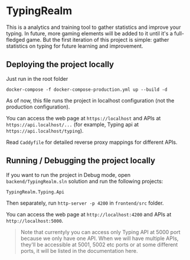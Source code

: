 # TypingRealm

This is a analytics and training tool to gather statistics and improve your typing. In future, more gaming elements will be added to it until it's a full-fledged game. But the first iteration of this project is simple: gather statistics on typing for future learning and improvement.

## Deploying the project locally

Just run in the root folder

```
docker-compose -f docker-compose-production.yml up --build -d
```

As of now, this file runs the project in localhost configuration (not the production configuration).

You can access the web page at `https://localhost` and APIs at `https://api.localhost/...` (for example, Typing api at `https://api.localhost/typing`).

Read `Caddyfile` for detailed reverse proxy mappings for different APIs.

## Running / Debugging the project locally

If you want to run the project in Debug mode, open `backend/TypingRealm.sln` solution and run the following projects:

`TypingRealm.Typing.Api`

Then separately, run `http-server -p 4200` in `frontend/src` folder.

You can access the web page at `http://localhost:4200` and APIs at `http://localhost:5000`.

> Note that currentyly you can access only Typing API at 5000 port because we only have one API. When we will have multiple APIs, they'll be accessible at 5001, 5002 etc ports or at some different ports, it will be listed in the documentation here.
